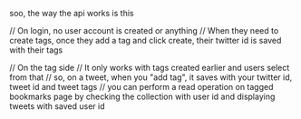 soo, the way the api works is this 

// On login, no user account is created or anything
// When they need to create tags, once they add a tag and click create, their twitter id is saved with their tags

// On the tag side
// It only works with tags created earlier and users select from that
// so,  on a tweet, when you "add tag", it saves with your twitter id, tweet id and tweet tags
// you can perform a read operation on tagged bookmarks page by checking the collection with user id and displaying tweets with saved user id
